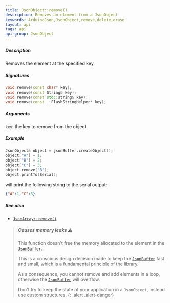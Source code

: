 ```yaml
---
title: JsonObject::remove()
description: Removes an element from a JsonObject
keywords: ArduinoJson,JsonObject,remove,delete,erase
layout: api
tags: api
api-group: JsonObject
---
```


##### Description

Removes the element at the specified key.

##### Signatures

```c++
void remove(const char* key);
void remove(const String& key);
void remove(const std::string& key);
void remove(const __FlashStringHelper* key);
```

##### Arguments

`key`: the key to remove from the object.

##### Example

```c++
JsonObject& object = jsonBuffer.createObject();
object["A"] = 1;
object["B"] = 2;
object["C"] = 3;
object.remove("B");
object.printTo(Serial);
```

will print the following string to the serial output:

```json
{"A":1,"C":3}
```

##### See also

* [`JsonArray::remove()`]({{site.baseurl}}/api/jsonarray/remove/)

> ##### Causes memory leaks :warning:
>
> This function doesn't free the memory allocated to the element in the [`JsonBuffer`]({{site.baseurl}}/api/jsonbuffer/description/).
>
> This is a conscious design decision made to keep the [`JsonBuffer`]({{site.baseurl}}/api/jsonbuffer/description/) fast and small, which is a fundamental principle of the library.
>
> As a consequence, you cannot remove and add elements in a loop, otherwise the [`JsonBuffer`]({{site.baseurl}}/api/jsonbuffer/description/) will overflow.
>
> Don't try to keep the state of your application in a `JsonObject`, instead use custom structures.
{: .alert .alert-danger}